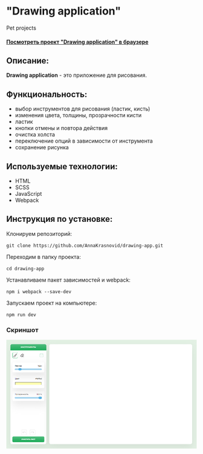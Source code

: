 # "Drawing application"
Pet projects
#### [Посмотреть проект "Drawing application" в браузере](https://annakrasnovid.github.io/drawing-app/) 

## Описание:
**Drawing application** - это приложение для рисования.

## Функциональность:
* выбор инструментов для рисования (ластик, кисть)
* изменения цвета, толщины, прозрачности кисти
* ластик
* кнопки отмены и повтора действия
* очистка холста
* переключение опций в зависимости от инструмента
* сохранение рисунка

## Используемые технологии:
* HTML
* SCSS
* JavaScript
* Webpack

## Инструкция по установке:
Клонируем репозиторий:  
```
git clone https://github.com/AnnaKrasnovid/drawing-app.git
```  
Переходим в папку проекта:  
```
cd drawing-app
```  
Устанавливаем пакет зависимостей и webpack:  
```
npm i webpack --save-dev
```  
Запускаем проект на компьютере:  
```
npm run dev
```  

### Скриншот
<img src="./src/img/app.png" title="Приложение" alt="Приложение"  /></a>&nbsp;
